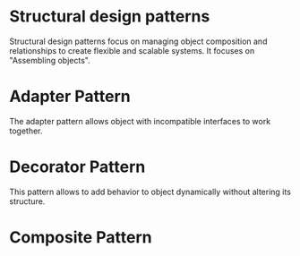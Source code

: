 # Structural design patterns
Structural design patterns focus on managing object composition and relationships to create flexible and scalable systems. It focuses on "Assembling objects".



# Adapter Pattern
The adapter pattern allows object with incompatible interfaces to work together.

# Decorator Pattern
This pattern allows to add behavior to object dynamically without altering its structure.

# Composite Pattern
